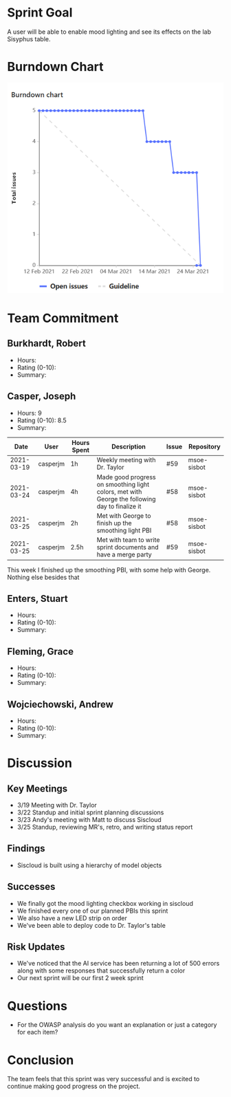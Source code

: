 # Sprint Goal

A user will be able to enable mood lighting and see its effects on the lab Sisyphus table.

# Burndown Chart

![MicrosoftTeams-image](uploads/497b736d7fb8b99af9322aff537d7a7b/MicrosoftTeams-image.png)

# Team Commitment

## Burkhardt, Robert
* Hours: 
* Rating (0-10): 
* Summary:


## Casper, Joseph

* Hours: 9
* Rating (0-10): 8.5
* Summary:

| Date | User |	Hours Spent | Description | Issue | Repository |
| ------ | ------ | ------ | ------ | ------ | ------ |
| 2021-03-19 | casperjm | 1h | Weekly meeting with Dr. Taylor | #59 | msoe-sisbot |
| 2021-03-24 | casperjm | 4h | Made good progress on smoothing light colors, met with George the following day to finalize it | #58 | msoe-sisbot |
| 2021-03-25 | casperjm | 2h | Met with George to finish up the smoothing light PBI | #58 | msoe-sisbot |
| 2021-03-25 | casperjm | 2.5h | Met with team to write sprint documents and have a merge party | #59 | msoe-sisbot |

This week I finished up the smoothing PBI, with some help with George. Nothing else besides that

## Enters, Stuart
* Hours: 
* Rating (0-10): 
* Summary:


## Fleming, Grace
* Hours: 
* Rating (0-10): 
* Summary: 

## Wojciechowski, Andrew
* Hours: 
* Rating (0-10): 
* Summary:

# Discussion

## Key Meetings
* 3/19 Meeting with Dr. Taylor
* 3/22 Standup and initial sprint planning discussions
* 3/23 Andy's meeting with Matt to discuss Siscloud
* 3/25 Standup, reviewing MR's, retro, and writing status report

## Findings
* Siscloud is built using a hierarchy of model objects

## Successes
* We finally got the mood lighting checkbox working in siscloud
* We finished every one of our planned PBIs this sprint
* We also have a new LED strip on order
* We've been able to deploy code to Dr. Taylor's table

## Risk Updates
* We've noticed that the AI service has been returning a lot of 500 errors along with some responses that successfully return a color
* Our next sprint will be our first 2 week sprint

# Questions

* For the OWASP analysis do you want an explanation or just a category for each item?

# Conclusion
The team feels that this sprint was very successful and is excited to continue making good progress on the project.